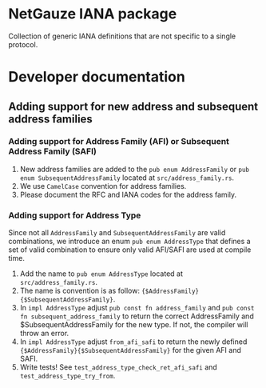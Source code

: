 # NetGauze IANA package

Collection of generic IANA definitions that are not specific to a single protocol.

# Developer documentation

## Adding support for new address and subsequent address families

### Adding support for Address Family (AFI) or Subsequent Address Family (SAFI)

1. New address families are added to the `pub enum AddressFamily` or `pub enum SubsequentAddressFamily` located
   at `src/address_family.rs`.
2. We use `CamelCase` convention for address families.
3. Please document the RFC and IANA codes for the address family.

### Adding support for Address Type

Since not all `AddressFamily` and `SubsequentAddressFamily` are valid combinations, we introduce an
enum `pub enum AddressType` that defines a set of valid combination to ensure only
valid AFI/SAFI are used at compile time.

1. Add the name to `pub enum AddressType` located at `src/address_family.rs`.
2. The name is convention is as follow: `{$AddressFamily}{$SubsequentAddressFamily}`.
3. In `impl AddressType` adjust `pub const fn address_family` and `pub const fn subsequent_address_family` to return the
   correct AddressFamily and $SubsequentAddressFamily for the new type. If not, the compiler will throw an error.
4. In `impl AddressType` adjust `from_afi_safi` to return the newly defined `{$AddressFamily}{$SubsequentAddressFamily}`
   for the given AFI and SAFI.
5. Write tests! See `test_address_type_check_ret_afi_safi` and `test_address_type_try_from`.

